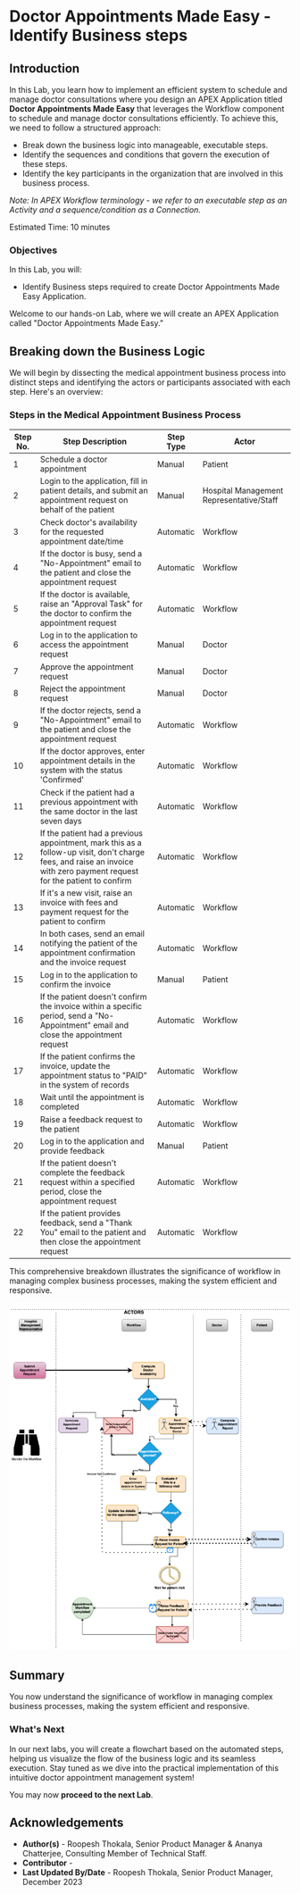 # Doctor Appointments Made Easy - Identify Business steps

## Introduction

In this Lab, you learn how to implement an efficient system to schedule and manage doctor consultations where you design an APEX Application titled **Doctor Appointments Made Easy** that leverages the Workflow component to schedule and manage doctor consultations efficiently. To achieve this, we need to follow a structured approach:

- Break down the business logic into manageable, executable steps.
- Identify the sequences and conditions that govern the execution of these steps.
- Identify the key participants in the organization that are involved in this business process.

*Note: In APEX Workflow terminology - we refer to an executable step as an Activity and a sequence/condition as a Connection.*

Estimated Time: 10 minutes

### Objectives

In this Lab, you will:
- Identify Business steps required to create Doctor Appointments Made Easy Application.

Welcome to our hands-on Lab, where we will create an APEX Application called "Doctor Appointments Made Easy."

## Breaking down the Business Logic

We will begin by dissecting the medical appointment business process into distinct steps and identifying the actors or participants associated with each step. Here's an overview:

### Steps in the Medical Appointment Business Process

| Step No. | Step Description                                             | Step Type | Actor                  |
|---------|-------------------------------------------------------------|-----------|------------------------|
| 1       | Schedule a doctor appointment                               | Manual    | Patient                |
| 2       | Login to the application, fill in patient details, and submit an appointment request on behalf of the patient | Manual    | Hospital Management Representative/Staff |
| 3       | Check doctor's availability for the requested appointment date/time | Automatic | Workflow              |
| 4       | If the doctor is busy, send a "No-Appointment" email to the patient and close the appointment request | Automatic | Workflow              |
| 5       | If the doctor is available, raise an "Approval Task" for the doctor to confirm the appointment request | Automatic | Workflow              |
| 6       | Log in to the application to access the appointment request | Manual    | Doctor                 |
| 7       | Approve the appointment request | Manual    | Doctor                 |
| 8       | Reject the appointment request | Manual    | Doctor                 |
| 9       | If the doctor rejects, send a "No-Appointment" email to the patient and close the appointment request | Automatic | Workflow              |
| 10      | If the doctor approves, enter appointment details in the system with the status 'Confirmed' | Automatic | Workflow |
| 11      | Check if the patient had a previous appointment with the same doctor in the last seven days | Automatic | Workflow |
| 12      | If the patient had a previous appointment, mark this as a follow-up visit, don't charge fees, and raise an invoice with zero payment request for the patient to confirm | Automatic | Workflow |
| 13      | If it's a new visit, raise an invoice with fees and payment request for the patient to confirm | Automatic | Workflow |
| 14      | In both cases, send an email notifying the patient of the appointment confirmation and the invoice request | Automatic | Workflow |
| 15      | Log in to the application to confirm the invoice | Manual    | Patient                |
| 16      | If the patient doesn't confirm the invoice within a specific period, send a "No-Appointment" email and close the appointment request | Automatic | Workflow |
| 17      | If the patient confirms the invoice, update the appointment status to "PAID" in the system of records | Automatic | Workflow |
| 18      | Wait until the appointment is completed | Automatic | Workflow |
| 19      | Raise a feedback request to the patient | Automatic | Workflow |
| 20      | Log in to the application and provide feedback | Manual    | Patient                |
| 21      | If the patient doesn't complete the feedback request within a specified period, close the appointment request | Automatic | Workflow |
| 22      | If the patient provides feedback, send a "Thank You" email to the patient and then close the appointment request | Automatic | Workflow |

This comprehensive breakdown illustrates the significance of workflow in managing complex business processes, making the system efficient and responsive.

![Flow Chart for Medical Appointments](images/medflowchart.png " ")

## Summary

You now understand the significance of workflow in managing complex business processes, making the system efficient and responsive.

### What's Next

In our next labs, you will create a flowchart based on the automated steps, helping us visualize the flow of the business logic and its seamless execution. Stay tuned as we dive into the practical implementation of this intuitive doctor appointment management system!

You may now **proceed to the next Lab**.

## Acknowledgements
   - **Author(s)** - Roopesh Thokala, Senior Product Manager & Ananya Chatterjee, Consulting Member of Technical Staff.
   - **Contributor** -
   - **Last Updated By/Date** - Roopesh Thokala, Senior Product Manager, December 2023
